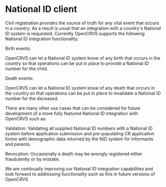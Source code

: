 # National ID client

Civil registration provides the source of truth for any vital event that occurs in a country.  As a result is usual that an integration with a country's National ID system is requested.  Currently OpenCRVS supports the following National ID integration functionality:



Birth events:

OpenCRVS can let a National ID system know of any birth that occurs in the country so that operations can be put in place to provide a National ID number for the child.



Death events:

OpenCRVS can let a National ID system know of any death that occurs in the country so that operations can be put in place to invalidate a National ID number for the deceased.



There are many other use cases that can be considered for future development of a more fully featured National ID integration with OpenCRVS such as:

Validation: Validating all supplied National ID numbers with a National ID system before application submission and pre-populating CR application forms with demographic data returned by the NID system for informants and parents.

Revocation: Occasionally a death may be wrongly registered either fraudulently or by mistake.&#x20;



We are continually improving our National ID integration capabilities and look forward to addressing functionality such as this in future versions of OpenCRVS&#x20;
